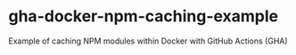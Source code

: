 # gha-docker-npm-caching-example
Example of caching NPM modules within Docker with GitHub Actions (GHA)
